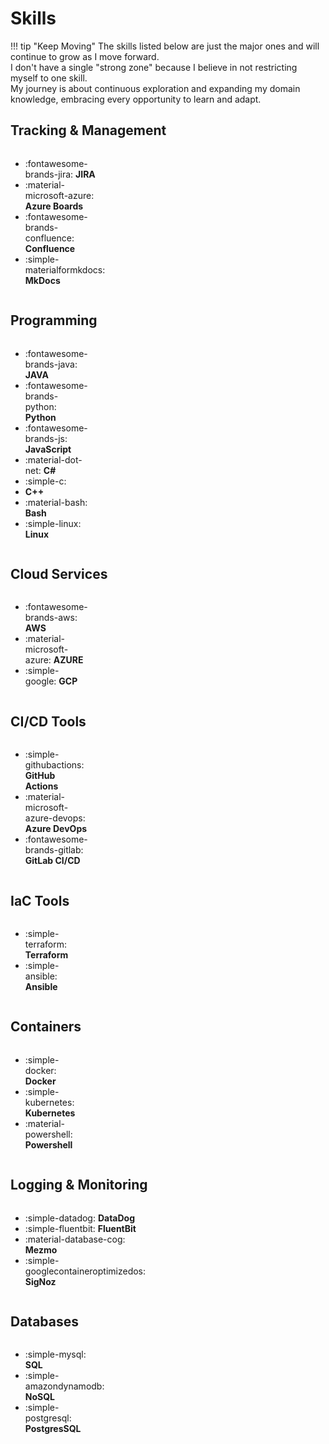 # Skills  

!!! tip "Keep Moving"
    The skills listed below are just the major ones and will continue to grow as I move forward.  
    I don't have a single "strong zone" because I believe in not restricting myself to one skill.  
    My journey is about continuous exploration and expanding my domain knowledge, embracing every opportunity to learn and adapt.

## Tracking & Management

<div class="grid cards" markdown style="display: grid; grid-template-columns: repeat(4, 1fr); gap: 1rem;">

- :fontawesome-brands-jira: __JIRA__
- :material-microsoft-azure: __Azure Boards__
- :fontawesome-brands-confluence: __Confluence__
- :simple-materialformkdocs: __MkDocs__

</div>

## Programming  

<div class="grid cards" markdown style="display: grid; grid-template-columns: repeat(4, 1fr); gap: 1rem;">

- :fontawesome-brands-java: __JAVA__
- :fontawesome-brands-python: __Python__ 
- :fontawesome-brands-js: __JavaScript__ 
- :material-dot-net: __C#__
- :simple-c: 
-  __C++__
- :material-bash: __Bash__
- :simple-linux: __Linux__

</div>

## Cloud Services
<div class="grid cards" markdown style="display: grid; grid-template-columns: repeat(4, 1fr); gap: 1rem;">

- :fontawesome-brands-aws: __AWS__
- :material-microsoft-azure: __AZURE__
- :simple-google: __GCP__

</div>

## CI/CD Tools

<div class="grid cards" markdown style="display: grid; grid-template-columns: repeat(4, 1fr); gap: 1rem;">

- :simple-githubactions: __GitHub Actions__
- :material-microsoft-azure-devops: __Azure DevOps__
- :fontawesome-brands-gitlab: __GitLab CI/CD__

</div>

## IaC Tools
<div class="grid cards" markdown style="display: grid; grid-template-columns: repeat(4, 1fr); gap: 1rem;">

- :simple-terraform: __Terraform__
- :simple-ansible: __Ansible__

</div>

## Containers
<div class="grid cards" markdown style="display: grid; grid-template-columns: repeat(4, 1fr); gap: 1rem;">

- :simple-docker: __Docker__
- :simple-kubernetes: __Kubernetes__
- :material-powershell: __Powershell__

</div>

## Logging & Monitoring

<div class="grid cards" markdown style="display: grid; grid-template-columns: repeat(4, 1fr); gap: 1rem;">

- :simple-datadog: __DataDog__
- :simple-fluentbit: __FluentBit__
- :material-database-cog: __Mezmo__
- :simple-googlecontaineroptimizedos: __SigNoz__

</div>


## Databases  
<div class="grid cards" markdown style="display: grid; grid-template-columns: repeat(4, 1fr); gap: 1rem;">

- :simple-mysql: __SQL__
- :simple-amazondynamodb: __NoSQL__
- :simple-postgresql: __PostgresSQL__

</div>
